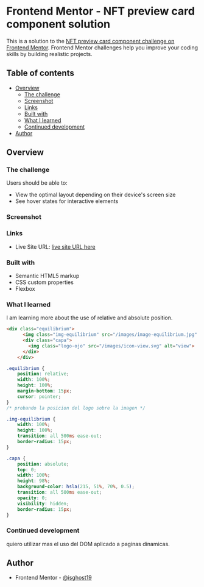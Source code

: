 # Frontend Mentor - NFT preview card component solution

This is a solution to the [NFT preview card component challenge on Frontend Mentor](https://www.frontendmentor.io/challenges/nft-preview-card-component-SbdUL_w0U). Frontend Mentor challenges help you improve your coding skills by building realistic projects. 

## Table of contents

- [Overview](#overview)
  - [The challenge](#the-challenge)
  - [Screenshot](#screenshot)
  - [Links](#links)
  - [Built with](#built-with)
  - [What I learned](#what-i-learned)
  - [Continued development](#continued-development)
- [Author](#author)


## Overview

### The challenge

Users should be able to:

- View the optimal layout depending on their device's screen size
- See hover states for interactive elements

### Screenshot

[](./Captura1.PNG)

### Links
- Live Site URL: [live site URL here](https://helpful-meringue-2a1345.netlify.app/)


### Built with

- Semantic HTML5 markup
- CSS custom properties
- Flexbox

### What I learned

I am learning more about the use of relative and absolute position.

```html
<div class="equilibrium">
      <img class="img-equilibrium" src="/images/image-equilibrium.jpg" alt="equilibrium">
      <div class="capa">
        <img class="logo-ojo" src="/images/icon-view.svg" alt="view">
      </div>
    </div>
```
```css
.equilibrium {
    position: relative;
    width: 100%;
    height: 100%;
    margin-bottom: 15px;
    cursor: pointer;
}
/* probando la posicion del logo sobre la imagen */

.img-equilibrium {
    width: 100%;
    height: 100%;
    transition: all 500ms ease-out;
    border-radius: 15px;
}

.capa {
    position: absolute;
    top: 0;
    width: 100%;
    height: 98%;
    background-color: hsla(215, 51%, 70%, 0.5);
    transition: all 500ms ease-out;
    opacity: 0;
    visibility: hidden;
    border-radius: 15px;
}
```

### Continued development

quiero utilizar mas el uso del DOM aplicado a paginas dinamicas.



## Author

- Frontend Mentor - [@isghost19](https://www.frontendmentor.io/profile/isghost19)

